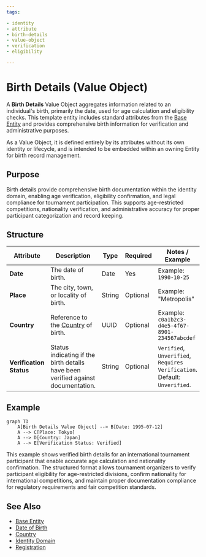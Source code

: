 ```yaml
---
tags:

- identity
- attribute
- birth-details
- value-object
- verification
- eligibility

---
```


# Birth Details (Value Object)

A **Birth Details** Value Object aggregates information related to an individual's birth, primarily the date,
used for age calculation and eligibility checks. This template entity includes standard attributes from the
[Base Entity](../../foundation/base_entity.md) and provides comprehensive birth information for verification
and administrative purposes.

As a Value Object, it is defined entirely by its attributes without its own identity or lifecycle, and is
intended to be embedded within an owning Entity for birth record management.

## Purpose

Birth details provide comprehensive birth documentation within the identity domain, enabling age verification,
eligibility confirmation, and legal compliance for tournament participation. This supports age-restricted
competitions, nationality verification, and administrative accuracy for proper participant categorization
and record keeping.

## Structure

| Attribute               | Description                                                                                                | Type   | Required | Notes / Example                                                                   |
| ----------------------- | ---------------------------------------------------------------------------------------------------------- | ------ | -------- | --------------------------------------------------------------------------------- |
| **Date**                | The date of birth.                                                                                         | Date   | Yes      | Example: `1990-10-25`                                                             |
| **Place**               | The city, town, or locality of birth.                                                                      | String | Optional | Example: "Metropolis"                                                             |
| **Country**             | Reference to the [Country](country.md) of birth.                                                          | UUID   | Optional | Example: `c0a1b2c3-d4e5-4f67-8901-234567abcdef`                                   |
| **Verification Status** | Status indicating if the birth details have been verified against documentation.                          | String | Optional | `Verified`, `Unverified`, `Requires Verification`. Default: `Unverified`.        |

## Example

```mermaid
graph TD
    A[Birth Details Value Object] --> B[Date: 1995-07-12]
    A --> C[Place: Tokyo]
    A --> D[Country: Japan]
    A --> E[Verification Status: Verified]
```

This example shows verified birth details for an international tournament participant that enable accurate age
calculation and nationality confirmation. The structured format allows tournament organizers to verify participant
eligibility for age-restricted divisions, confirm nationality for international competitions, and maintain proper
documentation compliance for regulatory requirements and fair competition standards.

## See Also

- [Base Entity](../../foundation/base_entity.md)
- [Date of Birth](date_of_birth.md)
- [Country](country.md)
- [Identity Domain](../README.md)
- [Registration](../../registration/registration.md)
